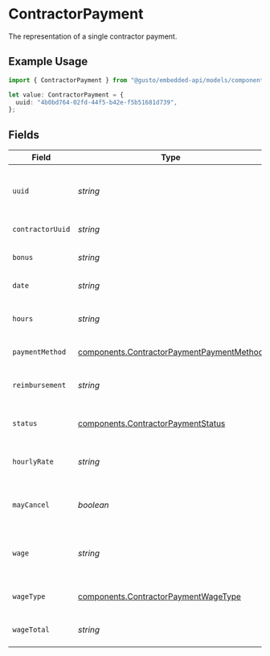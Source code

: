 # ContractorPayment

The representation of a single contractor payment.

## Example Usage

```typescript
import { ContractorPayment } from "@gusto/embedded-api/models/components";

let value: ContractorPayment = {
  uuid: "4b0bd764-02fd-44f5-b42e-f5b51681d739",
};
```

## Fields

| Field                                                                                                  | Type                                                                                                   | Required                                                                                               | Description                                                                                            |
| ------------------------------------------------------------------------------------------------------ | ------------------------------------------------------------------------------------------------------ | ------------------------------------------------------------------------------------------------------ | ------------------------------------------------------------------------------------------------------ |
| `uuid`                                                                                                 | *string*                                                                                               | :heavy_check_mark:                                                                                     | The unique identifier of the contractor payment in Gusto.                                              |
| `contractorUuid`                                                                                       | *string*                                                                                               | :heavy_minus_sign:                                                                                     | The UUID of the contractor.                                                                            |
| `bonus`                                                                                                | *string*                                                                                               | :heavy_minus_sign:                                                                                     | The bonus amount in the payment.                                                                       |
| `date`                                                                                                 | *string*                                                                                               | :heavy_minus_sign:                                                                                     | The payment date.                                                                                      |
| `hours`                                                                                                | *string*                                                                                               | :heavy_minus_sign:                                                                                     | The number of hours worked for the payment.                                                            |
| `paymentMethod`                                                                                        | [components.ContractorPaymentPaymentMethod](../../models/components/contractorpaymentpaymentmethod.md) | :heavy_minus_sign:                                                                                     | The payment method.                                                                                    |
| `reimbursement`                                                                                        | *string*                                                                                               | :heavy_minus_sign:                                                                                     | The reimbursement amount in the payment.                                                               |
| `status`                                                                                               | [components.ContractorPaymentStatus](../../models/components/contractorpaymentstatus.md)               | :heavy_minus_sign:                                                                                     | Contractor payment status                                                                              |
| `hourlyRate`                                                                                           | *string*                                                                                               | :heavy_minus_sign:                                                                                     | The rate per hour worked for the payment.                                                              |
| `mayCancel`                                                                                            | *boolean*                                                                                              | :heavy_minus_sign:                                                                                     | Determine if the contractor payment can be cancelled.                                                  |
| `wage`                                                                                                 | *string*                                                                                               | :heavy_minus_sign:                                                                                     | The fixed wage of the payment, regardless of hours worked.                                             |
| `wageType`                                                                                             | [components.ContractorPaymentWageType](../../models/components/contractorpaymentwagetype.md)           | :heavy_minus_sign:                                                                                     | The wage type for the payment.                                                                         |
| `wageTotal`                                                                                            | *string*                                                                                               | :heavy_minus_sign:                                                                                     | (hours * hourly_rate) + wage + bonus                                                                   |